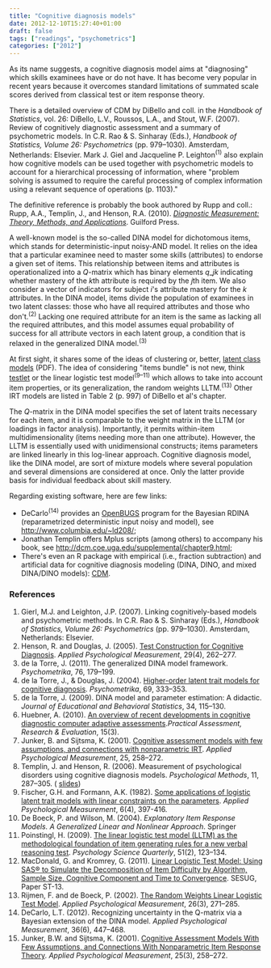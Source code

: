 ```yaml
---
title: "Cognitive diagnosis models"
date: 2012-12-10T15:27:40+01:00
draft: false
tags: ["readings", "psychometrics"]
categories: ["2012"]
---
```


As its name suggests, a cognitive diagnosis model aims at "diagnosing" which skills examinees have or do not have. It has become very popular in recent years because it overcomes standard limitations of summated scale scores derived from classical test or item response theory.

There is a detailed overview of CDM by DiBello and coll. in the *Handbook of Statistics*, vol. 26: DiBello, L.V., Roussos, L.A., and Stout, W.F. (2007). Review of cognitively diagnostic assessment and a summary of psychometric models. In C.R. Rao & S. Sinharay (Eds.), *Handbook of Statistics, Volume 26: Psychometrics* (pp. 979–1030). Amsterdam, Netherlands: Elsevier. Mark J. Giel and Jacqueline P. Leighton<sup>(1)</sup> also explain how cognitive models can be used together with psychometric models to account for a hierarchical processing of information, where "problem solving is assumed to require the careful processing of complex information using a relevant sequence of operations (p. 1103)." 

The definitive reference is probably the book authored by Rupp and coll.: Rupp, A.A., Templin, J., and Henson, R.A. (2010). [*Diagnostic Measurement: Theory, Methods, and Applications*](http://dcm.coe.uga.edu). Guilford Press. 

A well-known model is the so-called DINA model for dichotomous items, which stands for deterministic-input noisy-AND model. It relies on the idea that a particular examinee need to master some skills (attributes) to endorse a given set of items. This relationship between items and attributes is operationalized into a $Q$-matrix which has binary elements $q\_{jk}$ indicating whether mastery of the $k$th attribute is required by the $j$th item. We also consider a vector of indicators for subject $i$'s attribute mastery for the $k$ attributes. In the DINA model, items divide the population of examinees in two latent classes: those who have all required attributes and those who don't.<sup>(2)</sup> Lacking one required attribute for an item is the same as lacking all the required attributes, and this model assumes equal probability of success for all attribute vectors in each latent group, a condition that is relaxed in the generalized DINA model.<sup>(3)</sup>

At first sight, it shares some of the ideas of clustering or, better, [latent class models](http://www.iea.nl/fileadmin/user_upload/IRC/IRC_2008/Papers/IRC2008_Chiu_Seo_etal.pdf) (PDF). The idea of considering "items bundle" is not new, think [testlet](/post/testlet-response-theory) or the linear logistic test model<sup>(9–11)</sup> which allows to take into account item properties, or its generalization, the random weights LLTM.<sup>(13)</sup> Other IRT models are listed in Table 2 (p. 997) of DiBello et al's chapter.

The $Q$-matrix in the DINA model specifies the set of latent traits necessary for each item, and it is comparable to the weight matrix in the LLTM (or loadings in factor analysis). Importantly, it permits within-item multidimensionality (items needing more than one attribute). However, the LLTM is essentially used with unidimensional constructs; items parameters are linked linearly in this log-linear approach. Cognitive diagnosis model, like the DINA model, are sort of mixture models where several population and several dimensions are considered at once. Only the latter provide basis for individual feedback about skill mastery.

Regarding existing software, here are few links:

- DeCarlo<sup>(14)</sup> provides an [OpenBUGS](http://www.openbugs.info/w/) program for the Bayesian RDINA (reparametrized deterministic input noisy and model), see <http://www.columbia.edu/~ld208/>;
- Jonathan Templin offers Mplus scripts (among others) to accompany his book, see <http://dcm.coe.uga.edu/supplemental/chapter9.html>;
- There's even an R package with empirical (i.e., fraction subtraction) and artificial data for cognitive diagnosis modeling (DINA, DINO, and mixed DINA/DINO models): [CDM](http://http://cran.r-project.org/web/packages/CDM).

### References

1. Gierl, M.J. and Leighton, J.P. (2007). Linking cognitively-based models and psychometric methods. In C.R. Rao & S. Sinharay (Eds.), *Handbook of Statistics, Volume 26: Psychometrics* (pp. 979–1030). Amsterdam, Netherlands: Elsevier.
2. Henson, R. and Douglas, J. (2005). [Test Construction for Cognitive Diagnosis](http://bit.ly/122gGb5). *Applied Psychological Measurement*, 29(4), 262–277.
3. de la Torre, J. (2011). The generalized DINA model framework. *Psychometrika*, 76, 179–199.
4. de la Torre, J., & Douglas, J. (2004). [Higher-order latent trait models
for cognitive diagnosis](http://aliquote.org/pub/delatorre2004.pdf). *Psychometrika*,
69, 333–353. 
5. de la Torre, J. (2009). DINA model and parameter estimation: A didactic. *Journal of Educational and Behavioral Statistics*, 34, 115–130.
6. Huebner, A. (2010). [An overview of recent developments in cognitive diagnostic computer adaptive assessments](http://pareonline.net/pdf/v15n3.pdf).*Practical Assessment, Research & Evaluation*, 15(3).
7. Junker, B. and Sijtsma, K. (2001). [Cognitive assessment models with few assumptions, and connections with nonparametric IRT](http://www.stat.cmu.edu/~brian/apm/np-cog4.pdf). *Applied Psychological Measurement*, 25, 258–272.
8. Templin, J. and Henson, R. (2006). Measurement of psychological disorders using cognitive diagnosis models. *Psychological Methods*, 11, 287–305. (<i class="fa fa-file-pdf-o fa-1x"></i> [slides](http://jtemplin.coe.uga.edu/files/presentations/jtemplin_ku2005.pdf))
9. Fischer, G.H. and Formann, A.K. (1982). [Some applications of logistic latent trait models with linear constraints on the parameters](http://bit.ly/U79zrk). *Applied Psychological Measurement*, 6(4), 397-416.
10. De Boeck, P. and Wilson, M. (2004). *Explanatory Item Response Models. A Generalized Linear and Nonlinear Approach*. Springer
11. Poinstingl, H. (2009). [The linear logistic test model (LLTM) as the methodological foundation of item generating rules for a new verbal reasoning test](http://bit.ly/U77njF). *Psychology Science Quarterly*, 51(2), 123–134.
12. MacDonald, G. and Kromrey, G. (2011). [Linear Logistic Test Model: Using SAS® to Simulate the Decomposition of Item Difficulty by Algorithm, Sample Size, Cognitive Component and Time to Convergence](http://bit.ly/UOiul0). SESUG, Paper ST-13.
13. Rijmen, F. and de Boeck, P. (2002). [The Random Weights Linear Logistic Test Model](http://bit.ly/U7c50V). *Applied Psychological Measurement*, 26(3), 271–285.
14. DeCarlo, L.T. (2012). Recognizing uncertainty in the Q-matrix via a Bayesian extension of the DINA model. *Applied Psychological Measurement*, 36(6), 447–468.
15. Junker, B.W. and Sijtsma, K. (2001). [Cognitive Assessment Models With Few Assumptions, and Connections With Nonparametric Item Response Theory](http://bit.ly/VKu7Md). *Applied Psychological Measurement*, 25(3), 258–272.
